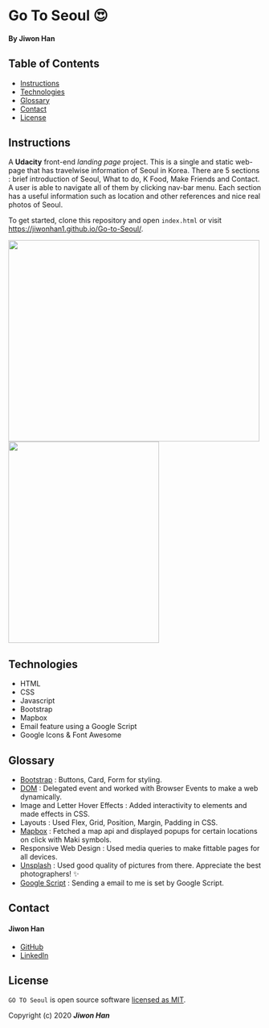 # Go To Seoul :heart_eyes:

#### By **Jiwon Han**

## Table of Contents

* [Instructions](#instructions)
* [Technologies](#Technologies)
* [Glossary](#Glossary)
* [Contact](#Contact)
* [License](#License)

## Instructions

A <strong>Udacity</strong> front-end <em> landing page</em> project. This is a single and static web-page that has travelwise information of Seoul in Korea. There are 5 sections : brief introduction of Seoul, What to do, K Food, Make Friends and Contact. A user is able to navigate all of them by clicking nav-bar menu. Each section has a useful information such as location and other references and nice real photos of Seoul.        

To get started, clone this repository and open `index.html` or visit https://jiwonhan1.github.io/Go-to-Seoul/.

<img src="img/main.png" width="500px" height="400px" /> <img src="img/main_mobile.png" width="300px" height="400px" />

## Technologies

- HTML
- CSS
- Javascript
- Bootstrap
- Mapbox
- Email feature using a Google Script
- Google Icons & Font Awesome

## Glossary 
- [Bootstrap](https://getbootstrap.com/) : Buttons, Card, Form for styling.
- [DOM](https://developer.mozilla.org/en-US/docs/Web/API/Document) : Delegated event and worked with Browser Events to make a web dynamically.   
- Image and Letter Hover Effects : Added interactivity to elements and made effects in CSS.
- Layouts : Used Flex, Grid, Position, Margin, Padding in CSS.
- [Mapbox](https://www.mapbox.com/) : Fetched a map api and displayed popups for certain locations on click with Maki symbols. 
- Responsive Web Design : Used media queries to make fittable pages for all devices.
- [Unsplash](https://unsplash.com/) : Used good quality of pictures from there. Appreciate the best photographers! :sparkles:
- [Google Script](https://github.com/dwyl/learn-to-send-email-via-google-script-html-no-server) : Sending a email to me is set by Google Script.

 ## Contact
  #### Jiwon Han
  * [GitHub](https://github.com/jiwon-seattle)
  * [LinkedIn](https://www.linkedin.com/in/jiwon1han/)

 ## License

 `GO TO Seoul` is open source software [licensed as MIT][license].

 Copyright (c) 2020 **_Jiwon Han_**

 [license]: https://github.com/jiwon-seattle/Go-to-Seoul/blob/master/LICENSE.md
